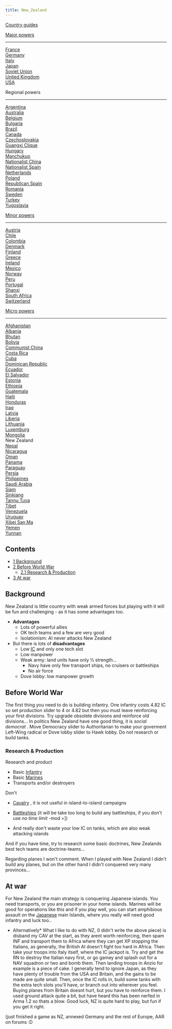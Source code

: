 ```yaml
---
title: New_Zealand
---
```


[Country guides](/wiki/Country_guides "Country guides")

[Major powers](/wiki/Major_power "Major power")

---

[France](/wiki/France "France")  
[Germany](/wiki/Germany "Germany")  
[Italy](/wiki/Italy "Italy")  
[Japan](/wiki/Japan "Japan")  
[Soviet Union](/wiki/Soviet_Union "Soviet Union")  
[United Kingdom](/wiki/United_Kingdom "United Kingdom")  
[USA](/wiki/USA "USA")

Regional powers

---

[Argentina](/wiki/Argentina "Argentina")  
[Australia](/wiki/Australia "Australia")  
[Belgium](/wiki/Belgium "Belgium")  
[Bulgaria](/wiki/Bulgaria "Bulgaria")  
[Brazil](/wiki/Brazil "Brazil")  
[Canada](/wiki/Canada "Canada")  
[Czechoslovakia](/wiki/Czechoslovakia "Czechoslovakia")  
[Guangxi Clique](/wiki/Guangxi_Clique "Guangxi Clique")  
[Hungary](/wiki/Hungary "Hungary")  
[Manchukuo](/wiki/Manchukuo "Manchukuo")  
[Nationalist China](/wiki/Nationalist_China "Nationalist China")  
[Nationalist Spain](/wiki/Nationalist_Spain "Nationalist Spain")  
[Netherlands](/wiki/Netherlands "Netherlands")  
[Poland](/wiki/Poland "Poland")  
[Republican Spain](/wiki/Republican_Spain "Republican Spain")  
[Romania](/wiki/Romania "Romania")  
[Sweden](/wiki/Sweden "Sweden")  
[Turkey](/wiki/Turkey "Turkey")  
[Yugoslavia](/wiki/Yugoslavia "Yugoslavia")

[Minor powers](/wiki/Minor_power "Minor power")

---

[Austria](/wiki/Austria "Austria")  
[Chile](/wiki/index.php?title=Chile&action=edit&redlink=1 "Chile (page does not exist)")  
[Colombia](/wiki/index.php?title=Colombia&action=edit&redlink=1 "Colombia (page does not exist)")  
[Denmark](/wiki/Denmark "Denmark")  
[Finland](/wiki/Finland "Finland")  
[Greece](/wiki/Greece "Greece")  
[Ireland](/wiki/Ireland "Ireland")  
[Mexico](/wiki/Mexico "Mexico")  
[Norway](/wiki/index.php?title=Norway&action=edit&redlink=1 "Norway (page does not exist)")  
[Peru](/wiki/Peru "Peru")  
[Portugal](/wiki/Portugal "Portugal")  
[Shanxi](/wiki/Shanxi "Shanxi")  
[South Africa](/wiki/South_Africa "South Africa")  
[Switzerland](/wiki/Switzerland "Switzerland")

[Micro powers](/wiki/Micro_power "Micro power")

---

[Afghanistan](/wiki/Afghanistan "Afghanistan")  
[Albania](/wiki/Albania "Albania")  
[Bhutan](/wiki/Bhutan "Bhutan")  
[Bolivia](/wiki/index.php?title=Bolivia&action=edit&redlink=1 "Bolivia (page does not exist)")  
[Communist China](/wiki/Communist_China "Communist China")  
[Costa Rica](/wiki/index.php?title=Costa_Rica&action=edit&redlink=1 "Costa Rica (page does not exist)")  
[Cuba](/wiki/Cuba "Cuba")  
[Dominican Republic](/wiki/Dominican_Republic "Dominican Republic")  
[Ecuador](/wiki/index.php?title=Ecuador&action=edit&redlink=1 "Ecuador (page does not exist)")  
[El Salvador](/wiki/index.php?title=El_Salvador&action=edit&redlink=1 "El Salvador (page does not exist)")  
[Estonia](/wiki/Estonia "Estonia")  
[Ethiopia](/wiki/Ethiopia "Ethiopia")  
[Guatemala](/wiki/Guatemala "Guatemala")  
[Haiti](/wiki/index.php?title=Haiti&action=edit&redlink=1 "Haiti (page does not exist)")  
[Honduras](/wiki/index.php?title=Honduras&action=edit&redlink=1 "Honduras (page does not exist)")  
[Iraq](/wiki/Iraq "Iraq")  
[Latvia](/wiki/Latvia "Latvia")  
[Liberia](/wiki/Liberia "Liberia")  
[Lithuania](/wiki/Lithuania "Lithuania")  
[Luxemburg](/wiki/Luxemburg "Luxemburg")  
[Mongolia](/wiki/Mongolia "Mongolia")  
New Zealand  
[Nepal](/wiki/index.php?title=Nepal&action=edit&redlink=1 "Nepal (page does not exist)")  
[Nicaragua](/wiki/index.php?title=Nicaragua&action=edit&redlink=1 "Nicaragua (page does not exist)")  
[Oman](/wiki/index.php?title=Oman&action=edit&redlink=1 "Oman (page does not exist)")  
[Panama](/wiki/index.php?title=Panama&action=edit&redlink=1 "Panama (page does not exist)")  
[Paraguay](/wiki/index.php?title=Paraguay&action=edit&redlink=1 "Paraguay (page does not exist)")  
[Persia](/wiki/Persia "Persia")  
[Philippines](/wiki/index.php?title=Philippines&action=edit&redlink=1 "Philippines (page does not exist)")  
[Saudi Arabia](/wiki/index.php?title=Saudi_Arabia&action=edit&redlink=1 "Saudi Arabia (page does not exist)")  
[Siam](/wiki/Siam "Siam")  
[Sinkiang](/wiki/index.php?title=Sinkiang&action=edit&redlink=1 "Sinkiang (page does not exist)")  
[Tannu Tuva](/wiki/Tannu_Tuva "Tannu Tuva")  
[Tibet](/wiki/index.php?title=Tibet&action=edit&redlink=1 "Tibet (page does not exist)")  
[Venezuela](/wiki/index.php?title=Venezuela&action=edit&redlink=1 "Venezuela (page does not exist)")  
[Uruguay](/wiki/index.php?title=Uruguay&action=edit&redlink=1 "Uruguay (page does not exist)")  
[Xibei San Ma](/wiki/Xibei_San_Ma "Xibei San Ma")  
[Yemen](/wiki/index.php?title=Yemen&action=edit&redlink=1 "Yemen (page does not exist)")  
[Yunnan](/wiki/Yunnan "Yunnan")

## Contents

- [1 Background](#Background)
- [2 Before World War](#Before_World_War)
  - [2.1 Research & Production](#Research_.26_Production)
- [3 At war](#At_war)

## Background

New Zealand is little country with weak armed forces but playing with it will be fun and challenging - as it has some advantages too.

- **Advantages**
  - Lots of powerful allies
  - OK tech teams and a few are very good
  - Isolationism: AI never attacks New Zealand
- But there is lots of **disadvantages**
  - Low [IC](/wiki/IC "IC") and only one tech slot
  - Low manpower
  - Weak army: land units have only ½ strength...
    - Navy have only few transport ships, no cruisers or battleships
    - No air force
  - Dove lobby: low manpower growth

## Before World War

The first thing you need to do is building infantry. One infantry costs 4.82 IC so set production slider to 4 or 4.82 but then you must leave reinforcing your first divisions. Try upgrade obsolete divisions and reinforce old divisions... In politics New Zealand have one good thing, it is _social democrat_ . Move Democracy slider to Authoritarian to make your goverment Left-Wing radical or Dove lobby slider to Hawk lobby. Do not research or build tanks.

### Research & Production

Research and product

- Basic [Infantry](/wiki/Infantry "Infantry")
- Basic [Marines](/wiki/Marines "Marines")
- Transports and/or destroyers

Don't

- [Cavalry](/wiki/Cavalry "Cavalry") , it is not useful in island-to-island campaigns
- [Battleships](/wiki/index.php?title=Battleships&action=edit&redlink=1 "Battleships (page does not exist)") (it will be take too long to build any battleships, if you don't use _no time limit_ \-mod =\])

- And really don't waste your low IC on tanks, which are also weak attacking islands

And if you have time, try to research some basic doctrines, New Zealands best tech teams are doctrine-teams...

Regarding planes I won't comment. When I played with New Zealand I didn't build any planes, but on the other hand I didn't conquered very many provinces...

## At war

For New Zealand the main strategy is conquering Japanese islands. You need transports, or you are prisoner in your home islands. Marines will be good for operations like this and if you play well, you can start amphibious assault on the [Japanese](/wiki/Japan "Japan") main Islands, where you really will need good infantry and luck too..

- Alternatively\* What I like to do with NZ, (I didn't write the above piece) is disband my CAV at the start, as they arent worth reinforcing, then spam INF and transport them to Africa where they can get XP stopping the Italians, as generally, the British AI doesn't fight too hard in Africa. Then take your troops into Italy itself, where the IC jackpot is. Try and get the RN to destroy the Italian navy first, or go gamey and splash out for a NAV squadron or two and bomb them. Then landing troops in Anzio for example is a piece of cake. I generally tend to ignore Japan, as they have plenty of trouble from the USA and Britain, and the gains to be made are quite small. Then, once the IC rolls in, build some tanks with the extra tech slots you'll have, or branch out into wherever you feel. Buying planes from Britain doesnt hurt, but you have to reinforce them. I used ground attack quite a bit, but have heard this has been nerfed in Arma 1.2 so thats a blow. Good luck, NZ is quite hard to play, but fun if you get it right.

(just finished a game as NZ, annexed Germany and the rest of Europe, AAR on forums :D
